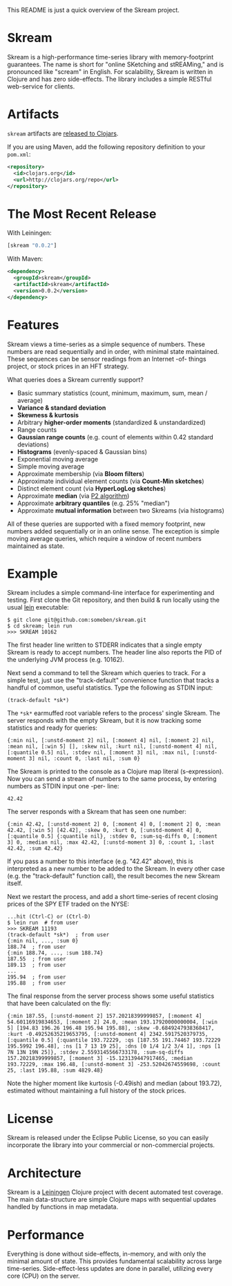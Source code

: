 This README is just a quick overview of the Skream project.

Skream
======
Skream is a high-performance time-series library with memory-footprint guarantees. The name is short for "online SKetching and stREAMing," and is pronounced like "scream" in English. For scalability, Skream is written in Clojure and has zero side-effects. The library includes a simple RESTful web-service for clients.

Artifacts
=======

`skream` artifacts are [released to Clojars](https://clojars.org/clj-time/clj-time).

If you are using Maven, add the following repository definition to your `pom.xml`:

``` xml
<repository>
  <id>clojars.org</id>
  <url>http://clojars.org/repo</url>
</repository>
```

The Most Recent Release
=======

With Leiningen:

``` clj
[skream "0.0.2"]
```

With Maven:

``` xml
<dependency>
  <groupId>skream</groupId>
  <artifactId>skream</artifactId>
  <version>0.0.2</version>
</dependency>
```

Features
=======
Skream views a time-series as a simple sequence of numbers. These numbers are read sequentially and in order, with minimal state maintained. These sequences can be sensor readings from an Internet -of- things project, or stock prices in an HFT strategy.

What queries does a Skream currently support?

  - Basic summary statistics (count, minimum, maximum, sum, mean / average)
  - __Variance & standard deviation__
  - __Skewness & kurtosis__
  - Arbitrary __higher-order moments__ (standardized & unstandardized)
  - Range counts
  - __Gaussian range counts__ (e.g. count of elements within 0.42 standard deviations)
  - __Histograms__ (evenly-spaced & Gaussian bins)
  - Exponential moving average
  - Simple moving average
  - Approximate membership (via __Bloom filters__)
  - Approximate individual element counts (via __Count-Min sketches__)
  - Distinct element count (via __HyperLogLog sketches__)
  - Approximate __median__ (via [P2 algorithm](http://www.cs.wustl.edu/~jain/papers/ftp/psqr.pdf))
  - Approximate __arbitrary quantiles__ (e.g. 25% "median")
  - Approximate __mutual information__ between two Skreams (via histograms)

All of these queries are supported with a fixed memory footprint, new numbers added sequentially or in an online sense. The exception is simple moving average queries, which require a window of recent numbers maintained as state.

Example
======

Skream includes a simple command-line interface for experimenting and testing. First clone the Git repository, and then build & run locally using the usual [lein](http://leiningen.org/) executable:

    $ git clone git@github.com:someben/skream.git
    $ cd skream; lein run
    >>> SKREAM 10162

The first header line written to STDERR indicates that a single empty Skream is ready to accept numbers. The header line also reports the PID of the underlying JVM process (e.g. 10162).

Next send a command to tell the Skream which queries to track. For a simple test, just use the "track-default" convenience function that tracks a handful of common, useful statistics. Type the following as STDIN input:

    (track-default *sk*)
    
The `*sk*` earmuffed root variable refers to the process' single Skream. The server responds with the empty Skream, but it is now tracking some statistics and ready for queries:

    {:min nil, [:unstd-moment 2] nil, [:moment 4] nil, [:moment 2] nil, :mean nil, [:win 5] [], :skew nil, :kurt nil, [:unstd-moment 4] nil, [:quantile 0.5] nil, :stdev nil, [:moment 3] nil, :max nil, [:unstd-moment 3] nil, :count 0, :last nil, :sum 0}

The Skream is printed to the console as a Clojure map literal (s-expression). Now you can send a stream of numbers to the same process, by entering numbers as STDIN input one -per- line:

    42.42

The server responds with a Skream that has seen one number:

    {:min 42.42, [:unstd-moment 2] 0, [:moment 4] 0, [:moment 2] 0, :mean 42.42, [:win 5] [42.42], :skew 0, :kurt 0, [:unstd-moment 4] 0, [:quantile 0.5] {:quantile nil}, :stdev 0, :sum-sq-diffs 0, [:moment 3] 0, :median nil, :max 42.42, [:unstd-moment 3] 0, :count 1, :last 42.42, :sum 42.42}

If you pass a number to this interface (e.g. "42.42" above), this is interpreted as a new number to be added to the Skream. In every other case (e.g. the "track-default" function call), the result becomes the new Skream itself.

Next we restart the process, and add a short time-series of recent closing prices of the SPY ETF traded on the NYSE:

    ...hit (Ctrl-C) or (Ctrl-D)
    $ lein run  # from user
    >>> SKREAM 11193
    (track-default *sk*)  ; from user
    {:min nil, ..., :sum 0}
    188.74  ; from user
    {:min 188.74, ..., :sum 188.74}
    187.55  ; from user
    189.13  ; from user
    ...
    195.94  ; from user
    195.88  ; from user
    
The final response from the server process shows some useful statistics that have been calculated on the fly:

    {:min 187.55, [:unstd-moment 2] 157.20218399999857, [:moment 4] 54.60116919834653, [:moment 2] 24.0, :mean 193.17920000000004, [:win 5] [194.83 196.26 196.48 195.94 195.88], :skew -0.6849247938368417, :kurt -0.49252635219653795, [:unstd-moment 4] 2342.5917520379735, [:quantile 0.5] {:quantile 193.72229, :qs [187.55 191.74467 193.72229 195.5992 196.48], :ns [1 7 13 19 25], :dns [0 1/4 1/2 3/4 1], :nps [1 7N 13N 19N 25]}, :stdev 2.5593145566733178, :sum-sq-diffs 157.20218399999857, [:moment 3] -15.123139447917465, :median 193.72229, :max 196.48, [:unstd-moment 3] -253.52042674559698, :count 25, :last 195.88, :sum 4829.48}

Note the higher moment like kurtosis (-0.49ish) and median (about 193.72), estimated without maintaining a full history of the stock prices.

License
=======
Skream is released under the Eclipse Public License, so you can easily incorporate the library into your commercial or non-commercial projects.

Architecture
============
Skream is a [Leiningen](http://leiningen.org/) Clojure project with decent automated test coverage. The main data-structure are simple Clojure maps with sequential updates handled by functions in map metadata.

Performance
===========
Everything is done without side-effects, in-memory, and with only the minimal amount of state. This provides fundamental scalability across large time-series. Side-effect-less updates are done in parallel, utilizing every core (CPU) on the server.


